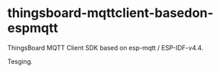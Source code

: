 # thingsboard-mqttclient-basedon-espmqtt


ThingsBoard MQTT Client SDK based on esp-mqtt / ESP-IDF-v4.4.

Tesging.
